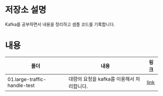 # 저장소 설명
Kafka를 공부하면서 내용을 정리하고 샘플 코드를 기록합니다. 

# 내용
|폴더|내용|링크|
|--|--|--|
|01.large-traffic-handle-test|대량의 요청을 kafka를 이용해서 처리합니다.|[link](./01.large-traffic-handle-test/)|